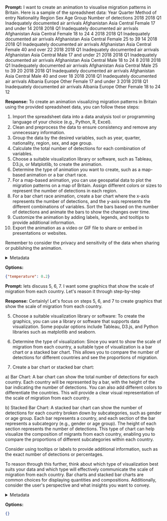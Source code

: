 **Prompt:**
I want to create an animation to visualise migration patterns in Britain. Here is a sample of the spreadsheet data: Year	Quarter	Method of entry	Nationality	Region	Sex	Age Group	Number of detections
2018	2018 Q1	Inadequately documented air arrivals	Afghanistan	Asia Central	Female	17 and under	 14 
2018	2018 Q1	Inadequately documented air arrivals	Afghanistan	Asia Central	Female	18 to 24	 4 
2018	2018 Q1	Inadequately documented air arrivals	Afghanistan	Asia Central	Female	25 to 39	 14 
2018	2018 Q1	Inadequately documented air arrivals	Afghanistan	Asia Central	Female	40 and over	 22 
2018	2018 Q1	Inadequately documented air arrivals	Afghanistan	Asia Central	Male	17 and under	 21 
2018	2018 Q1	Inadequately documented air arrivals	Afghanistan	Asia Central	Male	18 to 24	 8 
2018	2018 Q1	Inadequately documented air arrivals	Afghanistan	Asia Central	Male	25 to 39	 20 
2018	2018 Q1	Inadequately documented air arrivals	Afghanistan	Asia Central	Male	40 and over	 18 
2018	2018 Q1	Inadequately documented air arrivals	Albania	Europe Other	Female	17 and under	 3 
2018	2018 Q1	Inadequately documented air arrivals	Albania	Europe Other	Female	18 to 24	 12 

**Response:**
To create an animation visualizing migration patterns in Britain using the provided spreadsheet data, you can follow these steps:

1. Import the spreadsheet data into a data analysis tool or programming language of your choice (e.g., Python, R, Excel).
2. Clean and preprocess the data to ensure consistency and remove any unnecessary information.
3. Group the data by the desired variables, such as year, quarter, nationality, region, sex, and age group.
4. Calculate the total number of detections for each combination of variables.
5. Choose a suitable visualization library or software, such as Tableau, D3.js, or Matplotlib, to create the animation.
6. Determine the type of animation you want to create, such as a map-based animation or a bar chart race.
7. For a map-based animation, you can use geospatial data to plot the migration patterns on a map of Britain. Assign different colors or sizes to represent the number of detections in each region.
8. For a bar chart race animation, create a bar chart where the x-axis represents the number of detections, and the y-axis represents the different combinations of variables. Sort the bars based on the number of detections and animate the bars to show the changes over time.
9. Customize the animation by adding labels, legends, and tooltips to provide additional information.
10. Export the animation as a video or GIF file to share or embed in presentations or websites.

Remember to consider the privacy and sensitivity of the data when sharing or publishing the animation.

<details><summary>Metadata</summary>

- Duration: 12467 ms
- Datetime: 2023-08-01T07:52:30.369042
- Model: gpt-3.5-turbo-0613

</details>

**Options:**
```json
{"temperature": 0.2}
```

**Prompt:**
lets discuss 5, 6, 7. I want some graphics that show the scale of migration from each country. Let's reason it through step-by-step

**Response:**
Certainly! Let's focus on steps 5, 6, and 7 to create graphics that show the scale of migration from each country. 

5. Choose a suitable visualization library or software:
To create the graphics, you can use a library or software that supports data visualization. Some popular options include Tableau, D3.js, and Python libraries such as matplotlib and seaborn. 

6. Determine the type of visualization:
Since you want to show the scale of migration from each country, a suitable type of visualization is a bar chart or a stacked bar chart. This allows you to compare the number of detections for different countries and see the proportions of migration.

7. Create a bar chart or stacked bar chart:

a) Bar Chart:
A bar chart can show the total number of detections for each country. Each country will be represented by a bar, with the height of the bar indicating the number of detections. You can also add different colors to differentiate the countries. This will provide a clear visual representation of the scale of migration from each country.

b) Stacked Bar Chart:
A stacked bar chart can show the number of detections for each country broken down by subcategories, such as gender or age group. Each bar represents a country, and each section of the bar represents a subcategory (e.g., gender or age group). The height of each section represents the number of detections. This type of chart can help visualize the composition of migrants from each country, enabling you to compare the proportions of different subcategories within each country.

Consider using tooltips or labels to provide additional information, such as the exact number of detections or percentages.

To reason through this further, think about which type of visualization best suits your data and which type will effectively communicate the scale of migration from each country. Bar charts and stacked bar charts are common choices for displaying quantities and compositions. Additionally, consider the user's perspective and what insights you want to convey.

<details><summary>Metadata</summary>

- Duration: 16226 ms
- Datetime: 2023-08-01T08:08:01.723391
- Model: gpt-3.5-turbo-0613

</details>

**Options:**
```json
{}
```

